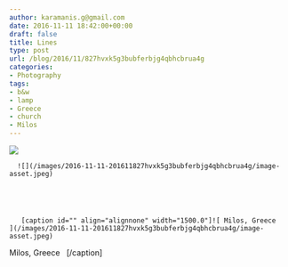 ```yaml
---
author: karamanis.g@gmail.com
date: 2016-11-11 18:42:00+00:00
draft: false
title: Lines
type: post
url: /blog/2016/11/827hvxk5g3bubferbjg4qbhcbrua4g
categories:
- Photography
tags:
- b&w
- lamp
- Greece
- church
- Milos
---
```


![](/images/2016-11-11-201611827hvxk5g3bubferbjg4qbhcbrua4g/image-asset.jpeg)

  


  
      ![](/images/2016-11-11-201611827hvxk5g3bubferbjg4qbhcbrua4g/image-asset.jpeg)

  


  
       [caption id="" align="alignnone" width="1500.0"]![ Milos, Greece   ](/images/2016-11-11-201611827hvxk5g3bubferbjg4qbhcbrua4g/image-asset.jpeg)
 Milos, Greece   [/caption]
